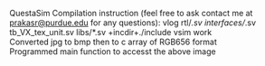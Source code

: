 QuestaSim Compilation instruction (feel free to ask contact me at prakasr@purdue.edu for any questions): 
vlog rtl/*.sv interfaces/*.sv tb_VX_tex_unit.sv libs/*.sv +incdir+./include
vsim work<br>
Converted jpg to bmp then to c array of RGB656 format<br>
Programmed main function to accesst the above image

